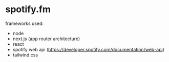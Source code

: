 # spotify.fm

frameworks used:

- node
- next.js (app router architecture)
- react
- spotify web api (https://developer.spotify.com/documentation/web-api) 
- tailwind.css

